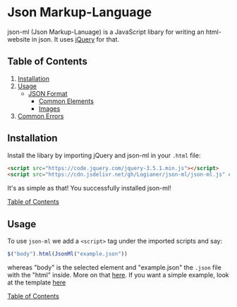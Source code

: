 # Json Markup-Language
json-ml (Json Markup-Lanuage) is a JavaScript libary for writing an html-website in json. It uses [jQuery](https://jquery.com) for that.

<a id="toc"></a>
## Table of Contents
1) [Installation](#install)
2) [Usage](#main)
      - [JSON Format](#format)
          - [Common Elements](#elements)
          - [Images](#image)
3) [Common Errors](#trouble)

## Installation
<a id="install"></a>
Install the libary by importing jQuery and json-ml in your `.html` file:
```html
<script src="https://code.jquery.com/jquery-3.5.1.min.js"></script>
<script src="https://cdn.jsdelivr.net/gh/Logianer/json-ml/json-ml.js" charset="utf-8"></script>
```
It's as simple as that! You successfully installed json-ml!</p>
[Table of Contents](#toc)

## Usage
<a id="main"></a>
To use `json-ml` we add a `<script>` tag under the imported scripts and say:
```js
$("body").html(JsonMl("example.json"))
```
whereas "body" is the selected element and "example.json" the `.json` file with the "html" inside. More on that [here](#format). If you want a simple example, look at the template [here](https://github.com/Logianer/json-ml/tree/template)</p>
[Table of Contents](#toc)
